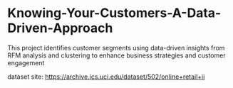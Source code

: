 # Knowing-Your-Customers-A-Data-Driven-Approach
This project identifies customer segments using data-driven insights from RFM analysis and clustering to enhance business strategies and customer engagement


dataset site: https://archive.ics.uci.edu/dataset/502/online+retail+ii

